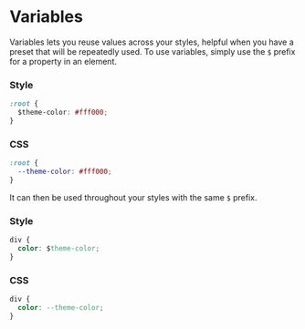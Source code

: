 # Variables

Variables lets you reuse values across your styles, helpful when you have a preset that will be repeatedly used. To use variables, simply use the `$` prefix for a property in an element.

<!-- tabs:start -->

### **Style**

```css
:root {
  $theme-color: #fff000;
}
```

### **CSS**

```css
:root {
  --theme-color: #fff000;
}
```

<!-- tabs:end -->

It can then be used throughout your styles with the same `$` prefix.

<!-- tabs:start -->

### **Style**

```css
div {
  color: $theme-color;
}
```

### **CSS**

```css
div {
  color: --theme-color;
}
```

<!-- tabs:end -->

